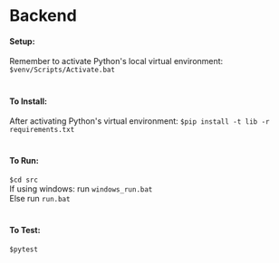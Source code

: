 # Backend 

#### Setup:
Remember to activate Python's local virtual environment: `$venv/Scripts/Activate.bat`
#
#### To Install:
After activating Python's virtual environment: `$pip install -t lib -r requirements.txt`
#
#### To Run:  
`$cd src`  
If using windows: run `windows_run.bat`  
Else run `run.bat`
#
#### To Test:
`$pytest`